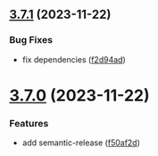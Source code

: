## [3.7.1](https://github.com/commercelayer/commercelayer-cli-plugin-webhooks/compare/v3.7.0...v3.7.1) (2023-11-22)


### Bug Fixes

* fix dependencies ([f2d94ad](https://github.com/commercelayer/commercelayer-cli-plugin-webhooks/commit/f2d94adb235081fb430c3cbecc0682f7a8f91e3f))

# [3.7.0](https://github.com/commercelayer/commercelayer-cli-plugin-webhooks/compare/v3.6.0...v3.7.0) (2023-11-22)


### Features

* add semantic-release ([f50af2d](https://github.com/commercelayer/commercelayer-cli-plugin-webhooks/commit/f50af2db81fcdd6fa973070338e323d8bf3e72f9))
